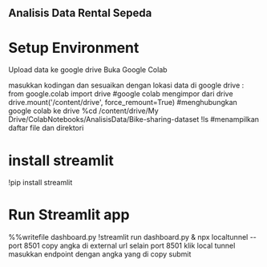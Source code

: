 ## Analisis Data Rental Sepeda
# Setup Environment 

Upload data ke google drive
Buka Google Colab

masukkan kodingan dan sesuaikan dengan lokasi data di google drive :
from google.colab import drive #google colab mengimpor dari drive
drive.mount('/content/drive', force_remount=True)  #menghubungkan google colab ke drive
%cd /content/drive/My Drive/ColabNotebooks/AnalisisData/Bike-sharing-dataset
!ls #menampilkan daftar file dan direktori

# install streamlit
!pip install streamlit 


# Run Streamlit app
%%writefile dashboard.py
!streamlit run dashboard.py & npx localtunnel --port 8501
copy angka di external url selain port 8501
klik local tunnel 
masukkan endpoint dengan angka yang di copy
submit
